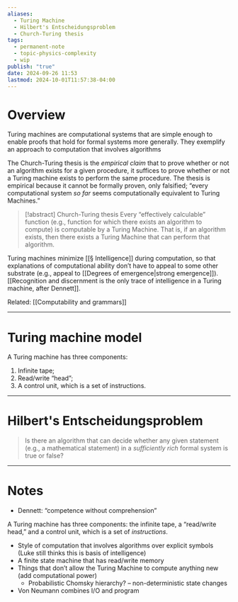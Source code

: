 ```yaml
---
aliases:
  - Turing Machine
  - Hilbert's Entscheidungsproblem
  - Church-Turing thesis
tags:
  - permanent-note
  - topic-physics-complexity
  - wip
publish: "true"
date: 2024-09-26 11:53
lastmod: 2024-10-01T11:57:38-04:00
---
```

# Overview

Turing machines are computational systems that are simple enough to enable proofs that hold for formal systems more generally. They exemplify an approach to computation that involves algorithms 

The Church-Turing thesis is the *empirical claim* that to prove whether or not an algorithm exists for a given procedure, it suffices to prove whether or not a Turing machine exists to perform the same procedure. The thesis is empirical because it cannot be formally proven, only falsified; “every computational system *so far* seems computationally equivalent to Turing Machines.”

>[!abstract] Church-Turing thesis
>Every “effectively calculable” function (e.g., function for which there exists an algorithm to compute) is computable by a Turing Machine. That is, if an algorithm exists, then there exists a Turing Machine that can perform that algorithm.

Turing machines minimize [[§ Intelligence]] during computation, so that explanations of computational ability don’t have to appeal to some other substrate (e.g., appeal to [[Degrees of emergence|strong emergence]]). [[Recognition and discernment is the only trace of intelligence in a Turing machine, after Dennett]].

Related: [[Computability and grammars]]

---
# Turing machine model

A Turing machine has three components:
1. Infinite tape;
2. Read/write “head”;
3. A control unit, which is a set of instructions.

---
# Hilbert's Entscheidungsproblem

> Is there an algorithm that can decide whether any given statement (e.g., a mathematical statement) in a *sufficiently rich* formal system is true or false?

---

# Notes

- Dennett: “competence without comprehension”

A Turing machine has three components: the infinite tape, a “read/write head,” and a control unit, which is a set of *instructions*. 

- Style of computation that involves algorithms over explicit symbols (Luke still thinks this is basis of intelligence)
- A finite state machine that has read/write memory
- Things that don’t allow the Turing Machine to compute anything new (add computational power)
	- Probabilistic Chomsky hierarchy? – non-deterministic state changes
- Von Neumann combines I/O and program
